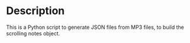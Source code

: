 # Description
This is a Python script to generate JSON files from MP3 files, to build the scrolling notes object.
